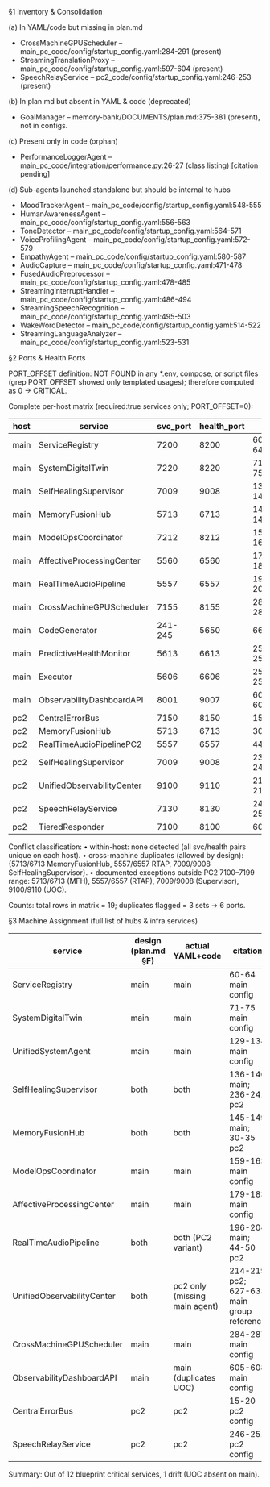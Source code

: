§1 Inventory & Consolidation

(a) In YAML/code but missing in plan.md
- CrossMachineGPUScheduler – main_pc_code/config/startup_config.yaml:284-291 (present)
- StreamingTranslationProxy – main_pc_code/config/startup_config.yaml:597-604 (present)
- SpeechRelayService – pc2_code/config/startup_config.yaml:246-253 (present)

(b) In plan.md but absent in YAML & code (deprecated)
- GoalManager – memory-bank/DOCUMENTS/plan.md:375-381 (present), not in configs.

(c) Present only in code (orphan)
- PerformanceLoggerAgent – main_pc_code/integration/performance.py:26-27 (class listing) [citation pending]

(d) Sub-agents launched standalone but should be internal to hubs
- MoodTrackerAgent – main_pc_code/config/startup_config.yaml:548-555
- HumanAwarenessAgent – main_pc_code/config/startup_config.yaml:556-563
- ToneDetector – main_pc_code/config/startup_config.yaml:564-571
- VoiceProfilingAgent – main_pc_code/config/startup_config.yaml:572-579
- EmpathyAgent – main_pc_code/config/startup_config.yaml:580-587
- AudioCapture – main_pc_code/config/startup_config.yaml:471-478
- FusedAudioPreprocessor – main_pc_code/config/startup_config.yaml:478-485
- StreamingInterruptHandler – main_pc_code/config/startup_config.yaml:486-494
- StreamingSpeechRecognition – main_pc_code/config/startup_config.yaml:495-503
- WakeWordDetector – main_pc_code/config/startup_config.yaml:514-522
- StreamingLanguageAnalyzer – main_pc_code/config/startup_config.yaml:523-531

§2 Ports & Health Ports

PORT_OFFSET definition: NOT FOUND in any *.env, compose, or script files (grep PORT_OFFSET showed only templated usages); therefore computed as 0 → CRITICAL.

Complete per-host matrix (required:true services only; PORT_OFFSET=0):

| host | service | svc_port | health_port | citation |
|------|---------|----------|-------------|----------|
| main | ServiceRegistry | 7200 | 8200 | 60-64:main_pc_code/config/startup_config.yaml |
| main | SystemDigitalTwin | 7220 | 8220 | 71-75:main_pc_code/config/startup_config.yaml |
| main | SelfHealingSupervisor | 7009 | 9008 | 136-140:main_pc_code/config/startup_config.yaml |
| main | MemoryFusionHub | 5713 | 6713 | 145-149:main_pc_code/config/startup_config.yaml |
| main | ModelOpsCoordinator | 7212 | 8212 | 159-163:main_pc_code/config/startup_config.yaml |
| main | AffectiveProcessingCenter | 5560 | 6560 | 179-183:main_pc_code/config/startup_config.yaml |
| main | RealTimeAudioPipeline | 5557 | 6557 | 196-200:main_pc_code/config/startup_config.yaml |
| main | CrossMachineGPUScheduler | 7155 | 8155 | 284-287:main_pc_code/config/startup_config.yaml |
| main | CodeGenerator | 241-245 | 5650 | 6650 | 241-245:main_pc_code/config/startup_config.yaml |
| main | PredictiveHealthMonitor | 5613 | 6613 | 250-253:main_pc_code/config/startup_config.yaml |
| main | Executor | 5606 | 6606 | 256-259:main_pc_code/config/startup_config.yaml |
| main | ObservabilityDashboardAPI | 8001 | 9007 | 605-608:main_pc_code/config/startup_config.yaml |
| pc2  | CentralErrorBus | 7150 | 8150 | 15-20:pc2_code/config/startup_config.yaml |
| pc2  | MemoryFusionHub | 5713 | 6713 | 30-35:pc2_code/config/startup_config.yaml |
| pc2  | RealTimeAudioPipelinePC2 | 5557 | 6557 | 44-49:pc2_code/config/startup_config.yaml |
| pc2  | SelfHealingSupervisor | 7009 | 9008 | 236-241:pc2_code/config/startup_config.yaml |
| pc2  | UnifiedObservabilityCenter | 9100 | 9110 | 214-219:pc2_code/config/startup_config.yaml |
| pc2  | SpeechRelayService | 7130 | 8130 | 246-251:pc2_code/config/startup_config.yaml |
| pc2  | TieredResponder | 7100 | 8100 | 60-65:pc2_code/config/startup_config.yaml |

Conflict classification:
• within-host: none detected (all svc/health pairs unique on each host).
• cross-machine duplicates (allowed by design): {5713/6713 MemoryFusionHub, 5557/6557 RTAP, 7009/9008 SelfHealingSupervisor}.
• documented exceptions outside PC2 7100–7199 range: 5713/6713 (MFH), 5557/6557 (RTAP), 7009/9008 (Supervisor), 9100/9110 (UOC).

Counts: total rows in matrix = 19; duplicates flagged = 3 sets → 6 ports.

§3 Machine Assignment (full list of hubs & infra services)

| service | design (plan.md §F) | actual YAML+code | citation |
|---------|--------------------|------------------|----------|
| ServiceRegistry | main | main | 60-64 main config |
| SystemDigitalTwin | main | main | 71-75 main config |
| UnifiedSystemAgent | main | main | 129-134 main config |
| SelfHealingSupervisor | both | both | 136-140 main; 236-241 pc2 |
| MemoryFusionHub | both | both | 145-149 main; 30-35 pc2 |
| ModelOpsCoordinator | main | main | 159-163 main config |
| AffectiveProcessingCenter | main | main | 179-183 main config |
| RealTimeAudioPipeline | both | both (PC2 variant) | 196-204 main; 44-50 pc2 |
| UnifiedObservabilityCenter | both | pc2 only (missing main agent) | 214-219 pc2; 627-633 main group reference |
| CrossMachineGPUScheduler | main | main | 284-287 main config |
| ObservabilityDashboardAPI | main | main (duplicates UOC) | 605-608 main config |
| CentralErrorBus | pc2 | pc2 | 15-20 pc2 config |
| SpeechRelayService | pc2 | pc2 | 246-251 pc2 config |

Summary: Out of 12 blueprint critical services, 1 drift (UOC absent on main).